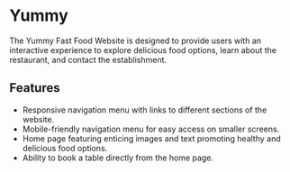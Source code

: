# Yummy
The Yummy Fast Food Website is designed to provide users with an interactive experience to explore delicious food options, learn about the restaurant, and contact the establishment.

## Features

- Responsive navigation menu with links to different sections of the website.
- Mobile-friendly navigation menu for easy access on smaller screens.
- Home page featuring enticing images and text promoting healthy and delicious food options.
- Ability to book a table directly from the home page.

